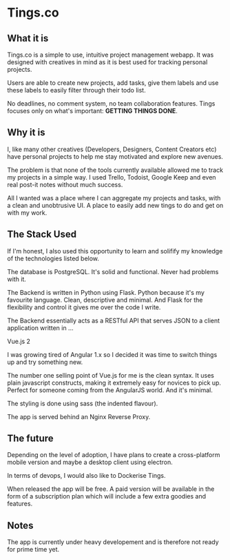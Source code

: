# Tings.co

## What it is

Tings.co is a simple to use, intuitive project management webapp. It was
designed with creatives in mind as it is best used for tracking personal
projects.

Users are able to create new projects, add tasks, give them labels and use these
labels to easily filter through their todo list.

No deadlines, no comment system, no team collaboration features.
Tings focuses only on what's important: **GETTING THINGS DONE**.

## Why it is

I, like many other creatives (Developers, Designers, Content Creators etc) have
personal projects to help me stay motivated and explore new avenues.

The problem is that none of the tools currently available allowed me to track my
projects in a simple way. I used Trello, Todoist, Google Keep and even real
post-it notes without much success.

All I wanted was a place where I can aggregate my projects and tasks, with a
clean and unobtrusive UI. A place to easily add new tings to do and get on with my work.

## The Stack Used

If I'm honest, I also used this opportunity to learn and solifify my knowledge
of the technologies listed below.

The database is PostgreSQL. It's solid and functional. Never had problems
with it.

The Backend is written in Python using Flask. Python because it's my favourite
language. Clean, descriptive and minimal. And Flask for the flexibility and
control it gives me over the code I write.

The Backend essentially acts as a RESTful API that serves JSON to a client
application written in ...

Vue.js 2

I was growing tired of Angular 1.x so I decided it was time to switch things up
and try something new.

The number one selling point of Vue.js for me is the clean syntax. It uses plain
javascript constructs, making it extremely easy for novices to pick up. Perfect
for someone coming from the AngularJS world. And it's minimal.

The styling is done using sass (the indented flavour).

The app is served behind an Nginx Reverse Proxy.

## The future

Depending on the level of adoption, I have plans to create a cross-platform mobile version and maybe a desktop client using electron.

In terms of devops, I would also like to Dockerise Tings.

When released the app will be free. A paid version will be available in the form
of a subscription plan which will include a few extra goodies and features.

## Notes

The app is currently under heavy developement and is therefore not ready for
prime time yet.

